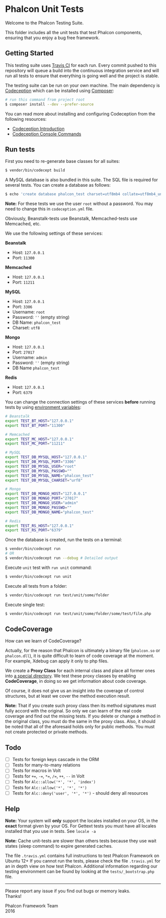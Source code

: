 # Phalcon Unit Tests

Welcome to the Phalcon Testing Suite.

This folder includes all the unit tests that test Phalcon components, ensuring that you enjoy a bug free framework.

## Getting Started

This testing suite uses [Travis CI][0] for each run. Every commit pushed to this repository will queue a build into the continuous integration service and will run all
tests to ensure that everything is going well and the project is stable.

The testing suite can be run on your own machine. The main dependency is  [Codeception][1] which can be installed using [Composer][6]:

```sh
# run this command from project root
$ composer install --dev --prefer-source
```

You can read more about installing and configuring Codeception from the following resources:

- [Codeception Introduction][2]
- [Codeception Console Commands][3]

## Run tests

First you need to re-generate base classes for all suites:

```sh
$ vendor/bin/codecept build
```

A MySQL database is also bundled in this suite.
The SQL file is required for several tests. You can create a database as follows:

```sh
$ echo 'create database phalcon_test charset=utf8mb4 collate=utf8mb4_unicode_ci;' | mysql -u root
```

**Note:** For these tests we use the user `root` without a password.
You may need to change this in `codeception.yml` file.

Obviously, Beanstalk-tests use Beanstalk, Memcached-tests use Memcached, etc.

We use the following settings of these services:

**Beanstalk**

* Host: `127.0.0.1`
* Port: `11300`

**Memcached**

* Host: `127.0.0.1`
* Port: `11211`

**MySQL**

* Host: `127.0.0.1`
* Port: `3306`
* Username: `root`
* Password: `''` (empty string)
* DB Name: `phalcon_test`
* Charset: `utf8`

**Mongo**

* Host: `127.0.0.1`
* Port: `27017`
* Username: `admin`
* Password: `''` (empty string)
* DB Name `phalcon_test`

**Redis**

* Host: `127.0.0.1`
* Port: `6379`

You can change the connection settings of these services **before** running tests by using [environment variables][8]:

```sh
# Beanstalk
export TEST_BT_HOST="127.0.0.1"
export TEST_BT_PORT="11300"

# Memcached
export TEST_MC_HOST="127.0.0.1"
export TEST_MC_PORT="11211"

# MySQL
export TEST_DB_MYSQL_HOST="127.0.0.1"
export TEST_DB_MYSQL_PORT="3306"
export TEST_DB_MYSQL_USER="root"
export TEST_DB_MYSQL_PASSWD=""
export TEST_DB_MYSQL_NAME="phalcon_test"
export TEST_DB_MYSQL_CHARSET="urf8"

# Mongo
export TEST_DB_MONGO_HOST="127.0.0.1"
export TEST_DB_MONGO_PORT="27017"
export TEST_DB_MONGO_USER="admin"
export TEST_DB_MONGO_PASSWD=""
export TEST_DB_MONGO_NAME="phalcon_test"

# Redis
export TEST_RS_HOST="127.0.0.1"
export TEST_RS_PORT="6379"
```

Once the database is created, run the tests on a terminal:

```sh
$ vendor/bin/codecept run
# OR
$ vendor/bin/codecept run --debug # Detailed output
```

Execute `unit` test with `run unit` command:

```sh
$ vendor/bin/codecept run unit
```

Execute all tests from a folder:

```sh
$ vendor/bin/codecept run test/unit/some/folder
```

Execute single test:

```sh
$ vendor/bin/codecept run test/unit/some/folder/some/test/file.php
```

## CodeCoverage

How can we learn of CodeCoverage?

Actually, for the reason that Phalcon is ultimately a binary file (`phalcon.so` or `phalcon.dll`),
it is quite difficult to learn of code coverage at the moment. For example, Xdebug can apply it only to php files.

We create a **Proxy Class** for each internal class and place all former ones into [a special directory][7].
We test these proxy classes by enabling **CodeCoverage**, in doing so we get information about code coverage.

Of course, it does not give us an insight into the coverage of control structures, but at least we cover the method
execution result.

**Note:** That if you create such proxy class then its method signatures must fully accord with the original.
So only we can learn of the real code coverage and find out the missing tests.
If you delete or change a method in the original class, you must do the same in the proxy class.
Also, it should be noted that all of the aforesaid holds only for public methods.
You must not create protected or private methods.

## Todo

- [ ] Tests for foreign keys cascade in the ORM
- [ ] Tests for many-to-many relations
- [ ] Tests for macros in Volt
- [ ] Tests for `+=`, `-=`, `*=`, `/=`, `++`, `--` in Volt
- [ ] Tests for `Alc::allow('*', '*', 'index')`
- [ ] Tests for `Alc::allow('*', '*', '*')`
- [ ] Tests for `Alc::deny('user', '*', '*')` - should deny all resources

## Help

**Note:** Your system will **only** support the locales installed on your OS, in the **exact** format given by your OS.
For Gettext tests you must have all locales installed that you use in tests. See `locale -a`

**Note:** Cache unit-tests are slower than others tests because they use wait states (sleep command) to expire generated caches.

The file `.travis.yml` contains full instructions to test Phalcon Framework on Ubuntu 12+
If you cannot run the tests, please check the file `.travis.yml` for an in depth view on how test Phalcon.
Additional information regarding our testing environment can be found by looking at the `tests/_bootstrap.php` file.

<hr>
Please report any issue if you find out bugs or memory leaks.<br>Thanks!

Phalcon Framework Team<br>2016

[0]: https://travis-ci.org/
[1]: http://codeception.com/
[2]: http://codeception.com/docs/01-Introduction
[3]: http://codeception.com/docs/reference/Commands
[6]: http://getcomposer.org
[7]: https://github.com/phalcon/cphalcon/tree/master/tests/_proxies
[8]: https://wiki.archlinux.org/index.php/Environment_variables
